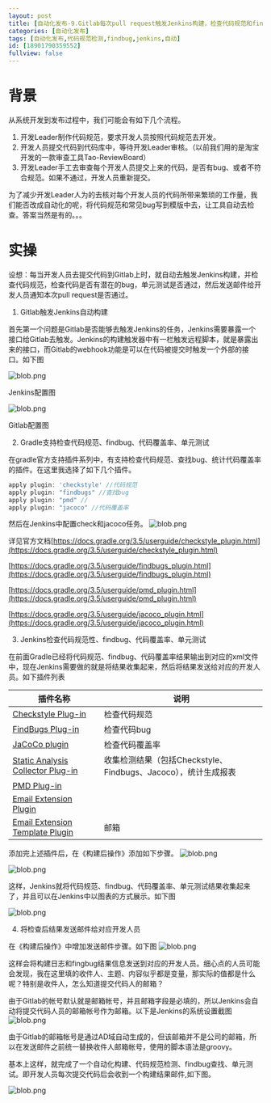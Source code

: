 ```yaml
---
layout: post
title: [自动化发布-9.Gitlab每次pull request触发Jenkins构建，检查代码规范和findbug]
categories: [自动化发布]
tags: [自动化发布,代码规范检测,findbug,jenkins,自动]
id: [18901790359552]
fullview: false
---
```

# 背景

从系统开发到发布过程中，我们可能会有如下几个流程。

1. 开发Leader制作代码规范，要求开发人员按照代码规范去开发。
2. 开发人员提交代码到代码库中，等待开发Leader审核。（以前我们用的是淘宝开发的一款审查工具Tao-ReviewBoard）
3. 开发Leader手工去审查每个开发人员提交上来的代码，是否有bug、或者不符合规范。如果不通过，开发人员重新提交。

为了减少开发Leader人为的去核对每个开发人员的代码所带来繁琐的工作量，我们能否改成自动化的呢，将代码规范和常见bug写到模版中去，让工具自动去检查。答案当然是有的。。。

# 实操

设想：每当开发人员去提交代码到Gitlab上时，就自动去触发Jenkins构建，并检查代码规范，检查代码是否有潜在的bug，单元测试是否通过，然后发送邮件给开发人员通知本次pull request是否通过。

1. Gitlab触发Jenkins自动构建

首先第一个问题是Gitlab是否能够去触发Jenkins的任务，Jenkins需要暴露一个接口给Gitlab去触发。Jenkins的构建触发器中有一栏触发远程脚本，就是暴露出来的接口，而Gitlab的webhook功能是可以在代码被提交时触发一个外部的接口。如下图

![blob.png](http://file.ctosb.com/upload/image/20170429/1493451625372083131.png "1493451625372083131.png")

Jenkins配置图

![blob.png](http://file.ctosb.com/upload/image/20170429/1493451708125058216.png "1493451708125058216.png")

Gitlab配置图

2. Gradle支持检查代码规范、findbug、代码覆盖率、单元测试

在gradle官方支持插件系列中，有支持检查代码规范、查找bug、统计代码覆盖率的插件。在这里我选择了如下几个插件。
```gradle
apply plugin: 'checkstyle' //代码规范
apply plugin: "findbugs" //查找bug
apply plugin: "pmd" //
apply plugin: "jacoco" //代码覆盖率
```

然后在Jenkins中配置check和jacoco任务。
![blob.png](http://file.ctosb.com/upload/image/20170429/1493452593588003599.png "1493452593588003599.png")

详见官方文档[https://docs.gradle.org/3.5/userguide/checkstyle_plugin.html](https://docs.gradle.org/3.5/userguide/checkstyle_plugin.html)

[https://docs.gradle.org/3.5/userguide/findbugs_plugin.html](https://docs.gradle.org/3.5/userguide/findbugs_plugin.html)

[https://docs.gradle.org/3.5/userguide/pmd_plugin.html](https://docs.gradle.org/3.5/userguide/pmd_plugin.html)

[https://docs.gradle.org/3.5/userguide/jacoco_plugin.html](https://docs.gradle.org/3.5/userguide/jacoco_plugin.html)

3. Jenkins检查代码规范性、findbug、代码覆盖率、单元测试

在前面Gradle已经将代码规范、findbug、代码覆盖率结果输出到对应的xml文件中，现在Jenkins需要做的就是将结果收集起来，然后将结果发送给对应的开发人员。如下插件列表  

|插件名称|说明|
|-|-|
|[Checkstyle Plug-in](http://wiki.jenkins-ci.org/x/GYCGAQ)|检查代码规范|
|[FindBugs Plug-in](http://wiki.jenkins-ci.org/x/GYAs)|检查代码bug|
|[JaCoCo plugin](https://wiki.jenkins-ci.org/display/JENKINS/JaCoCo+Plugin)|检查代码覆盖率|
|[Static Analysis Collector Plug-in](http://wiki.jenkins-ci.org/x/tgeIAg)|收集检测结果（包括Checkstyle、Findbugs、Jacoco），统计生成报表|
|[PMD Plug-in](http://wiki.jenkins-ci.org/x/GAAHAQ)| |
|[Email Extension Plugin](http://wiki.jenkins-ci.org/display/JENKINS/Email-ext+plugin)| |
|[Email Extension Template Plugin](https://wiki.jenkins-ci.org/display/JENKINS/Email-ext+Template+Plugin)| 邮箱|

添加完上述插件后，在《构建后操作》添加如下步骤。
![blob.png](http://file.ctosb.com/upload/image/20170429/1493453783559040557.png "1493453783559040557.png")

![blob.png](http://file.ctosb.com/upload/image/20170429/1493453815023061168.png "1493453815023061168.png")

这样，Jenkins就将代码规范、findbug、代码覆盖率、单元测试结果收集起来了，并且可以在Jenkins中以图表的方式展示。如下图

![blob.png](http://file.ctosb.com/upload/image/20170429/1493454092111079282.png "1493454092111079282.png")

4. 将检查后结果发送邮件给对应开发人员

在《构建后操作》中增加发送邮件步骤。如下图
![blob.png](http://file.ctosb.com/upload/image/20170429/1493454264891093441.png "1493454264891093441.png")

这样会将构建日志和fingbug结果信息发送到对应的开发人员。细心点的人员可能会发现，我在这里填的收件人、主题、内容似乎都是变量，那实际的值都是什么呢？特别是收件人，怎么知道提交代码人的邮箱？

由于Gitlab的帐号默认就是邮箱帐号，并且邮箱字段是必填的，所以Jenkins会自动将提交代码人员的邮箱帐号作为邮箱。以下是Jenkins的系统设置截图
![blob.png](http://file.ctosb.com/upload/image/20170429/1493455284543029875.png "1493455284543029875.png")

由于Gitlab的邮箱帐号是通过AD域自动生成的，但该邮箱并不是公司的邮箱，所以在发送邮件之前统一替换收件人邮箱帐号，使用的脚本语法是groovy。

基本上这样，就完成了一个自动化构建、代码规范检测、findbug查找、单元测试。即开发人员每次提交代码后会收到一个构建结果邮件,如下图。

![blob.png](http://file.ctosb.com/upload/image/20170429/1493456045247065558.png "1493456045247065558.png")
